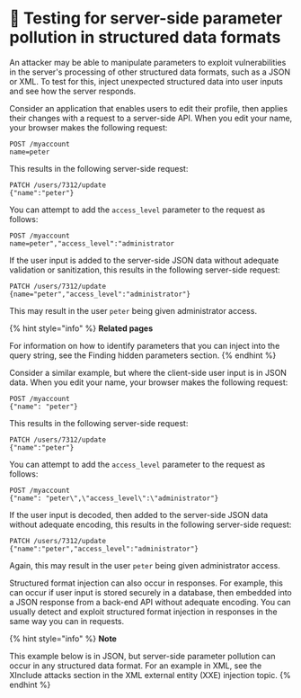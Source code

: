 # 🚧 Testing for server-side parameter pollution in structured data formats

An attacker may be able to manipulate parameters to exploit vulnerabilities in the server's processing of other structured data formats, such as a JSON or XML. To test for this, inject unexpected structured data into user inputs and see how the server responds.

Consider an application that enables users to edit their profile, then applies their changes with a request to a server-side API. When you edit your name, your browser makes the following request:

```
POST /myaccount
name=peter
```

This results in the following server-side request:

```
PATCH /users/7312/update
{"name":"peter"}
```

You can attempt to add the `access_level` parameter to the request as follows:

```
POST /myaccount
name=peter","access_level":"administrator
```

If the user input is added to the server-side JSON data without adequate validation or sanitization, this results in the following server-side request:

```
PATCH /users/7312/update
{name="peter","access_level":"administrator"}
```

This may result in the user `peter` being given administrator access.

{% hint style="info" %}
**Related pages**

For information on how to identify parameters that you can inject into the query string, see the Finding hidden parameters section.
{% endhint %}

Consider a similar example, but where the client-side user input is in JSON data. When you edit your name, your browser makes the following request:

```
POST /myaccount
{"name": "peter"}
```

This results in the following server-side request:

```
PATCH /users/7312/update
{"name":"peter"}
```

You can attempt to add the `access_level` parameter to the request as follows:

```
POST /myaccount
{"name": "peter\",\"access_level\":\"administrator"}
```

If the user input is decoded, then added to the server-side JSON data without adequate encoding, this results in the following server-side request:

```
PATCH /users/7312/update
{"name":"peter","access_level":"administrator"}
```

Again, this may result in the user `peter` being given administrator access.

Structured format injection can also occur in responses. For example, this can occur if user input is stored securely in a database, then embedded into a JSON response from a back-end API without adequate encoding. You can usually detect and exploit structured format injection in responses in the same way you can in requests.

{% hint style="info" %}
**Note**

This example below is in JSON, but server-side parameter pollution can occur in any structured data format. For an example in XML, see the XInclude attacks section in the XML external entity (XXE) injection topic.
{% endhint %}

